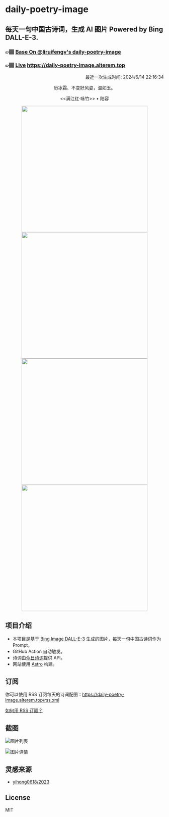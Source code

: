 
# daily-poetry-image

## 每天一句中国古诗词，生成 AI 图片 Powered by Bing DALL-E-3.

### 👉🏽 [Base On @liruifengv's daily-poetry-image](https://github.com/liruifengv/daily-poetry-image)

### 👉🏽 [Live](https://daily-poetry-image.alterem.top/) https://daily-poetry-image.alterem.top

<p align="right">
  最近一次生成时间: 2024/6/14 22:16:34
</p>
<p align="center">
历冰霜、不变好风姿，温如玉。
</p>
<p align="center">
<<满江红·咏竹>> • 陆容
</p>
<p align="center">
<img src="https://tse1.mm.bing.net/th/id/OIG3.I29vTIb2DW9irtofs1bQ" height="400" width="400" />
<img src="https://tse1.mm.bing.net/th/id/OIG3.xaBtXoHX6MjnxXWRTGIJ" height="400" width="400" />
<img src="https://tse3.mm.bing.net/th/id/OIG3.S_r8q1rW0n.pFEabVT7f" height="400" width="400" />
<img src="https://tse4.mm.bing.net/th/id/OIG3.NeF7FILt96r622pQBoIn" height="400" width="400" />
</p>

## 项目介绍

-   本项目是基于 [Bing Image DALL-E-3](https://www.bing.com/images/create) 生成的图片，每天一句中国古诗词作为 Prompt。
-   GitHub Action 自动触发。
-   诗词由[今日诗词](https://www.jinrishici.com/)提供 API。
-   网站使用 [Astro](https://astro.build) 构建。

## 订阅

你可以使用 RSS 订阅每天的诗词配图：https://daily-poetry-image.alterem.top/rss.xml

[如何用 RSS 订阅？](https://zhuanlan.zhihu.com/p/55026716)

## 截图

![图片列表](./screenshots/Snipaste_2023-12-28_21-00-26.png)

![图片详情](./screenshots/Snipaste_2023-12-28_21-00-53.png)

## 灵感来源

-   [yihong0618/2023](https://github.com/yihong0618/2023)

## License

MIT
